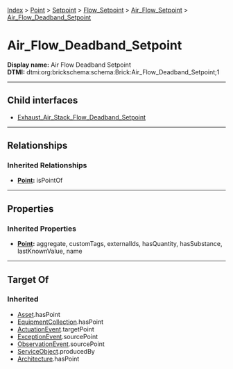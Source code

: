 [Index](../../../../../index.md) > [Point](../../../../Point.md) > [Setpoint](../../../Setpoint.md) > [Flow_Setpoint](../../Flow_Setpoint.md) > [Air_Flow_Setpoint](../Air_Flow_Setpoint.md) > [Air_Flow_Deadband_Setpoint](#)
# Air_Flow_Deadband_Setpoint

**Display name:** Air Flow Deadband Setpoint<br />
**DTMI:** dtmi:org:brickschema:schema:Brick:Air_Flow_Deadband_Setpoint;1

---

## Child interfaces
* [Exhaust_Air_Stack_Flow_Deadband_Setpoint](../Exhaust_Air_Flow_Setpoint/Exhaust_Air_Stack_Flow_Setpoint/Exhaust_Air_Stack_Flow_Deadband_Setpoint.md)

---

## Relationships

### Inherited Relationships
* **[Point](../../../../Point.md):** isPointOf

---

## Properties

### Inherited Properties
* **[Point](../../../../Point.md):** aggregate, customTags, externalIds, hasQuantity, hasSubstance, lastKnownValue, name

---

## Target Of
### Inherited
* [Asset](../../../../../Asset/Asset.md).hasPoint
* [EquipmentCollection](../../../../../Collection/EquipmentCollection.md).hasPoint
* [ActuationEvent](../../../../../Event/PointEvent/ActuationEvent.md).targetPoint
* [ExceptionEvent](../../../../../Event/PointEvent/ExceptionEvent.md).sourcePoint
* [ObservationEvent](../../../../../Event/PointEvent/ObservationEvent.md).sourcePoint
* [ServiceObject](../../../../../Information/ServiceObject/ServiceObject.md).producedBy
* [Architecture](../../../../../Space/Architecture/Architecture.md).hasPoint
